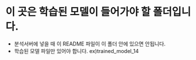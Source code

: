 # 이 곳은 학습된 모델이 들어가야 할 폴더입니다.

- 분석서버에 넣을 때 이 README 파일이 이 폴더 안에 있으면 안됩니다.
- 학습된 모델 파일만 있어야 합니다. ex)trained_model_14

